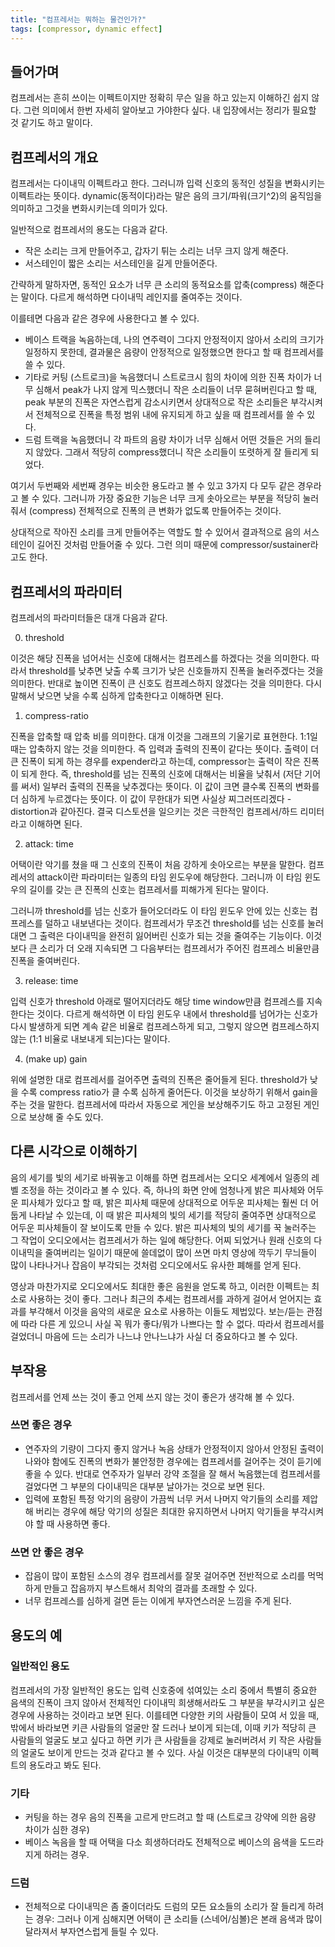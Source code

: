 ```yaml
---
title: "컴프레서는 뭐하는 물건인가?"
tags: [compressor, dynamic effect]
---
```


## 들어가며

컴프레서는 흔히 쓰이는 이펙트이지만 정확히 무슨 일을 하고 있는지 이해하긴 쉽지 않다. 그런 의미에서 한번 자세히 알아보고 가야한다 싶다. 내 입장에서는 정리가 필요할 것 같기도 하고 말이다.

## 컴프레서의 개요

컴프레서는 다이내믹 이펙트라고 한다. 그러니까 입력 신호의 동적인 성질을 변화시키는 이펙트라는 뜻이다. dynamic(동적이다)라는 말은 음의 크기/파워(크기^2)의 움직임을 의미하고 그것을 변화시키는데 의미가 있다.

일반적으로 컴프레서의 용도는 다음과 같다.
- 작은 소리는 크게 만들어주고, 갑자기 튀는 소리는 너무 크지 않게 해준다.
- 서스테인이 짧은 소리는 서스테인을 길게 만들어준다.

간략하게 말하자면, 동적인 요소가 너무 큰 소리의 동적요소를 압축(compress) 해준다는 말이다. 다르게 해석하면 다이내믹 레인지를 줄여주는 것이다. 

이를테면 다음과 같은 경우에 사용한다고 볼 수 있다.
- 베이스 트랙을 녹음하는데, 나의 연주력이 그다지 안정적이지 않아서 소리의 크기가 일정하지 못한데, 결과물은 음량이 안정적으로 일정했으면 한다고 할 때 컴프레서를 쓸 수 있다. 
- 기타로 커팅 (스트로크)을 녹음했더니 스트로크시 힘의 차이에 의한 진폭 차이가 너무 심해서 peak가 나지 않게 믹스했더니 작은 소리들이 너무 묻혀버린다고 할 때, peak 부분의 진폭은 자연스럽게 감소시키면서 상대적으로 작은 소리들은 부각시켜서 전체적으로 진폭을 특정 범위 내에 유지되게 하고 싶을 때 컴프레서를 쓸 수 있다.
- 드럼 트랙을 녹음했더니 각 파트의 음량 차이가 너무 심해서 어떤 것들은 거의 들리지 않았다. 그래서 적당히 compress했더니 작은 소리들이 또렷하게 잘 들리게 되었다.

여기서 두번째와 세번째 경우는 비슷한 용도라고 볼 수 있고 3가지 다 모두 같은 경우라고 볼 수 있다. 그러니까 가장 중요한 기능은 너무 크게 솟아오르는 부분을 적당히 눌러줘서 (compress) 전체적으로 진폭의 큰 변화가 없도록 만들어주는 것이다. 

상대적으로 작아진 소리를 크게 만들어주는 역할도 할 수 있어서 결과적으로 음의 서스테인이 길어진 것처럼 만들어줄 수 있다. 그런 의미 때문에 compressor/sustainer라고도 한다. 

## 컴프레서의 파라미터

컴프레서의 파라미터들은 대개 다음과 같다.

0) threshold

이것은 해당 진폭을 넘어서는 신호에 대해서는 컴프레스를 하겠다는 것을 의미한다. 따라서 threshold를 낮추면 낮출 수록 크기가 낮은 신호들까지 진폭을 눌러주겠다는 것을 의미한다. 반대로 높이면 진폭이 큰 신호도 컴프레스하지 않겠다는 것을 의미한다. 다시 말해서 낮으면 낮을 수록 심하게 압축한다고 이해하면 된다.

1) compress-ratio

진폭을 압축할 때 압축 비를 의미한다. 대개 이것을 그래프의 기울기로 표현한다. 1:1일 때는 압축하지 않는 것을 의미한다. 즉 입력과 출력의 진폭이 같다는 뜻이다. 출력이 더 큰 진폭이 되게 하는 경우를 expender라고 하는데, compressor는 출력이 작은 진폭이 되게 한다. 즉, threshold를 넘는 진폭의 신호에 대해서는 비율을 낮춰서 (저단 기어를 써서) 일부러 출력의 진폭을 낮추겠다는 뜻이다. 이 값이 크면 클수록 진폭의 변화를 더 심하게 누르겠다는 뜻이다. 이 값이 무한대가 되면 사실상 찌그러뜨리겠다 - distortion과 같아진다. 결국 디스토션을 일으키는 것은 극한적인 컴프레서/하드 리미터라고 이해하면 된다.

2) attack: time

어택이란 악기를 쳤을 때 그 신호의 진폭이 처음 강하게 솟아오르는 부분을 말한다. 컴프레서의 attack이란 파라미터는 일종의 타임 윈도우에 해당한다. 그러니까 이 타임 윈도우의 길이를 갖는 큰 진폭의 신호는 컴프레서를 피해가게 된다는 말이다. 

그러니까 threshold를 넘는 신호가 들어오더라도 이 타임 윈도우 안에 있는 신호는 컴프레스를 덜하고 내보낸다는 것이다. 컴프레서가 무조건 threshold를 넘는 신호를 눌러대면 그 출력은 다이내믹을 완전히 잃어버린 신호가 되는 것을 줄여주는 기능이다. 이것보다 큰 소리가 더 오래 지속되면 그 다음부터는 컴프레서가 주어진 컴프레스 비율만큼 진폭을 줄여버린다.

3) release: time

입력 신호가 threshold 아래로 떨어지더라도 해당 time window만큼 컴프레스를 지속한다는 것이다. 다르게 해석하면 이 타임 윈도우 내에서 threshold를 넘어가는 신호가 다시 발생하게 되면 계속 같은 비율로 컴프레스하게 되고, 그렇지 않으면 컴프레스하지 않는 (1:1 비율로 내보내게 되는)다는 말이다.

4) (make up) gain

위에 설명한 대로 컴프레서를 걸어주면 출력의 진폭은 줄어들게 된다. threshold가 낮을 수록 compress ratio가 클 수록 심하게 줄어든다. 이것을 보상하기 위해서 gain을 주는 것을 말한다. 컴프레서에 따라서 자동으로 게인을 보상해주기도 하고 고정된 게인으로 보상해 줄 수도 있다.

## 다른 시각으로 이해하기

음의 세기를 빛의 세기로 바꿔놓고 이해를 하면 컴프레서는 오디오 세계에서 일종의 레벨 조정을 하는 것이라고 볼 수 있다. 즉, 하나의 화면 안에 엄청나게 밝은 피사체와 어두운 피사체가 있다고 할 때, 밝은 피사체 때문에 상대적으로 어두운 피사체는 훨씬 더 어둡게 나타날 수 있는데, 이 때 밝은 피사체의 빛의 세기를 적당히 줄여주면 상대적으로 어두운 피사체들이 잘 보이도록 만들 수 있다. 밝은 피사체의 빛의 세기를 꾹 눌러주는 그 작업이 오디오에서는 컴프레서가 하는 일에 해당한다. 어찌 되었거나 원래 신호의 다이내믹을 줄여버리는 일이기 때문에 쓸데없이 많이 쓰면 마치 영상에 깍두기 무늬들이 많이 나타나거나 잡음이 부각되는 것처럼 오디오에서도 유사한 폐해를 얻게 된다. 

영상과 마찬가지로 오디오에서도 최대한 좋은 음원을 얻도록 하고, 이러한 이펙트는 최소로 사용하는 것이 좋다. 그러나 최근의 추세는 컴프레서를 과하게 걸어서 얻어지는 효과를 부각해서 이것을 음악의 새로운 요소로 사용하는 이들도 제법있다. 보는/듣는 관점에 따라 다른 게 있으니 사실 꼭 뭐가 좋다/뭐가 나쁘다는 할 수 없다. 따라서 컴프레서를 걸었더니 마음에 드는 소리가 나느냐 안나느냐가 사실 더 중요하다고 볼 수 있다. 

## 부작용

컴프레서를 언제 쓰는 것이 좋고 언제 쓰지 않는 것이 좋은가 생각해 볼 수 있다.

### 쓰면 좋은 경우

- 연주자의 기량이 그다지 좋지 않거나 녹음 상태가 안정적이지 않아서 안정된 출력이 나와야 함에도 진폭의 변화가 불안정한 경우에는 컴프레서를 걸어주는 것이 듣기에 좋을 수 있다. 반대로 연주자가 일부러 강약 조절을 잘 해서 녹음했는데 컴프레서를 걸었다면 그 부분의 다이내믹은 대부분 날아가는 것으로 보면 된다.
- 입력에 포함된 특정 악기의 음량이 가끔씩 너무 커서 나머지 악기들의 소리를 제압해 버리는 경우에 해당 악기의 성질은 최대한 유지하면서 나머지 악기들을 부각시켜야 할 때 사용하면 좋다.

### 쓰면 안 좋은 경우

- 잡음이 많이 포함된 소스의 경우 컴프레서를 잘못 걸어주면 전반적으로 소리를 먹먹하게 만들고 잡음까지 부스트해서 최악의 결과를 초래할 수 있다.
- 너무 컴프레스를 심하게 걸면 듣는 이에게 부자연스러운 느낌을 주게 된다. 

## 용도의 예

### 일반적인 용도

컴프레서의 가장 일반적인 용도는 입력 신호중에 섞여있는 소리 중에서 특별히 중요한 음색의 진폭이 크지 않아서 전체적인 다이내믹 희생해서라도 그 부분을 부각시키고 싶은 경우에 사용하는 것이라고 보면 된다. 이를테면 다양한 키의 사람들이 모여 서 있을 때, 밖에서 바라보면 키큰 사람들의 얼굴만 잘 드러나 보이게 되는데, 이때 키가 적당히 큰 사람들의 얼굴도 보고 싶다고 하면 키가 큰 사람들을 강제로 눌러버려서 키 작은 사람들의 얼굴도 보이게 만드는 것과 같다고 볼 수 있다. 사실 이것은 대부분의 다이내믹 이펙트의 용도라고 봐도 된다.

### 기타
- 커팅을 하는 경우 음의 진폭을 고르게 만드려고 할 때 (스트로크 강약에 의한 음량 차이가 심한 경우) 
- 베이스 녹음을 할 때 어택을 다소 희생하더라도 전체적으로 베이스의 음색을 도드라지게 하려는 경우.

### 드럼
- 전체적으로 다이내믹은 좀 줄이더라도 드럼의 모든 요소들의 소리가 잘 들리게 하려는 경우: 그러나 이게 심해지면 어택이 큰 소리들 (스네어/심볼)은 본래 음색과 많이 달라져서 부자연스럽게 들릴 수 있다.

